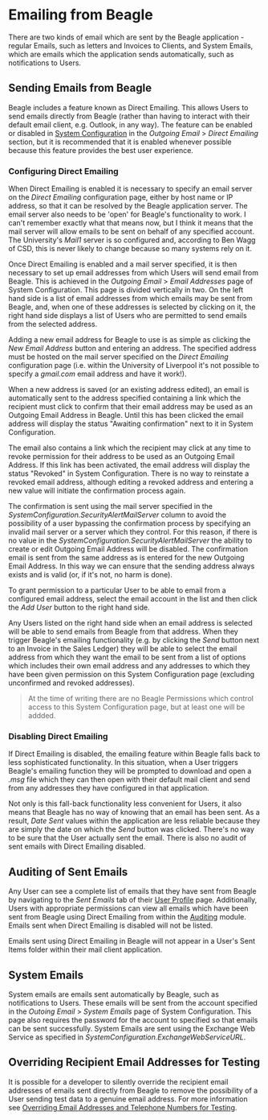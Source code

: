 # Emailing from Beagle
There are two kinds of email which are sent by the Beagle application - regular Emails, such as letters and Invoices to Clients, and System Emails, which are emails which the application sends automatically, such as notifications to Users.

## Sending Emails from Beagle
Beagle includes a feature known as Direct Emailing. This allows Users to send emails directly from Beagle (rather than having to interact with their default email client, e.g. Outlook, in any way). The feature can be enabled or disabled in [System Configuration](system%20configuration.md) in the _Outgoing Email_ > _Direct Emailing_ section, but it is recommended that it is enabled whenever possible because this feature provides the best user experience.

### Configuring Direct Emailing
When Direct Emailing is enabled it is necessary to specify an email server on the _Direct Emailing_ configuration page, either by host name or IP address, so that it can be resolved by the Beagle application server. The email server also needs to be 'open' for Beagle's functionality to work. I can't remember exactly what that means now, but I think it means that the mail server will allow emails to be sent on behalf of any specified account. The University's _Mail1_ server is so configured and, according to Ben Wagg of CSD, this is never likely to change because so many systems rely on it.

Once Direct Emailing is enabled and a mail server specified, it is then necessary to set up email addresses from which Users will send email from Beagle. This is achieved in the _Outgoing Email_ > _Email Addresses_ page of System Configuration. This page is divided vertically in two. On the left hand side is a list of email addresses from which emails may be sent from Beagle, and, when one of these addresses is selected by clicking on it, the right hand side displays a list of Users who are permitted to send emails from the selected address.

Adding a new email address for Beagle to use is as simple as clicking the _New Email Address_ button and entering an address. The specified address must be hosted on the mail server specified on the _Direct Emailing_ configuration page (i.e. within the University of Liverpool it's not possible to specify a _gmail.com_ email address and have it work!). 

When a new address is saved (or an existing address edited), an email is automatically sent to the address specified containing a link which the recipient must click to confirm that their email address may be used as an Outgoing Email Address in Beagle. Until this has been clicked the email address will display the status "Awaiting confirmation" next to it in System Configuration.

The email also contains a link which the recipient may click at any time to revoke permission for their address to be used as an Outgoing Email Address. If this link has been activated, the email address will display the status "Revoked" in System Configuration. There is no way to reinstate a revoked email address, although editing a revoked address and entering a new value will initiate the confirmation process again.

The confirmation is sent using the mail server specified in the _SystemConfiguration.SecurityAlertMailServer_ column to avoid the possibility of a user bypassing the confirmation process by specifying an invalid mail server or a server which they control. For this reason, if there is no value in the _SystemConfiguration.SecurityAlertMailServer_ the ability to create or edit Outgoing Email Address will be disabled. The confirmation email is sent from the same address as is entered for the new Outgoing Email Address. In this way we can ensure that the sending address always exists and is valid (or, if it's not, no harm is done).

To grant permission to a particular User to be able to email from a configured email address, select the email account in the list and then click the _Add User_ button to the right hand side.

Any Users listed on the right hand side when an email address is selected will be able to send emails from Beagle from that address. When they trigger Beagle's emailing functionality (e.g. by clicking the _Send_ button next to an Invoice in the Sales Ledger) they will be able to select the email address from which they want the email to be sent from a list of options which includes their own email address and any addresses to which they have been given permission on this System Configuration page (excluding unconfirmed and revoked addresses).

 > At the time of writing there are no Beagle Permissions which control access to this System Configuration page, but at least one will be addded.

 ### Disabling Direct Emailing
 If Direct Emailing is disabled, the emailing feature within Beagle falls back to less sophisticated functionality. In this situation, when a User triggers Beagle's emailing function they will be prompted to download and open a _.msg_ file which they can then open with their default mail client and send from any addresses they have configured in that application.

 Not only is this fall-back functionality less convenient for Users, it also means that Beagle has no way of knowing that an email has been sent. As a result, _Date Sent_ values within the application are less reliable because they are simply the date on which the _Send_ button was clicked. There's no way to be sure that the User actually sent the email. There is also no audit of sent emails with Direct Emailing disabled.

 ## Auditing of Sent Emails
 Any User can see a complete list of emails that they have sent from Beagle by navigating to the _Sent Emails_ tab of their [User Profile](User%20Profile.md) page. Additionally, Users with appropriate permissions can view all emails which have been sent from Beagle using Direct Emailing from within the [Auditing](auditing.md) module. Emails sent when Direct Emailing is disabled will not be listed.

 Emails sent using Direct Emailing in Beagle will not appear in a User's Sent Items folder within their mail client application.

 ## System Emails
System emails are emails sent automatically by Beagle, such as notifications to Users. These emails will be sent from the account specified in the _Outoing Email_ > _System Emails_ page of System Configuration. This page also requires the password for the account to specified so that emails can be sent successfully. System Emails are sent using the Exchange Web Service as specified in _SystemConfiguration.ExchangeWebServiceURL_.

## Overriding Recipient Email Addresses for Testing
It is possible for a developer to silently override the recipient email addresses of emails sent directly from Beagle to remove the possibility of a User sending test data to a genuine email address. For more information see [Overriding Email Addresses and Telephone Numbers for Testing](Overriding%20Email%20Addresses%20and%20Telephone%20Numbers%20for%20Testing.md).